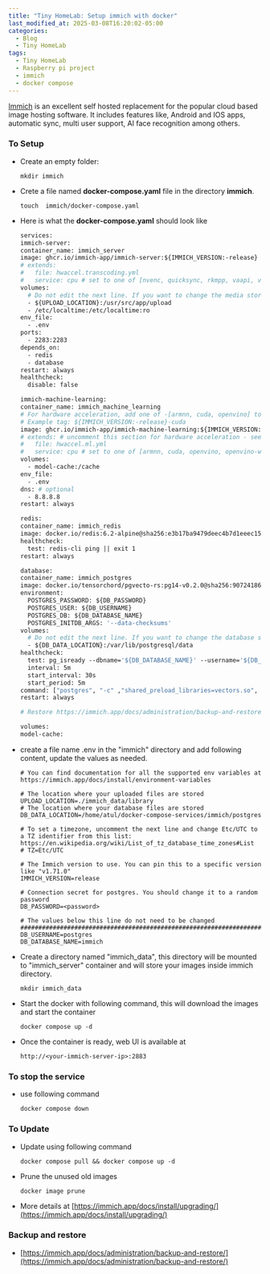 ```yaml
---
title: "Tiny HomeLab: Setup immich with docker"
last_modified_at: 2025-03-08T16:20:02-05:00
categories:
  - Blog
  - Tiny HomeLab
tags:
  - Tiny HomeLab
  - Raspberry pi project
  - immich
  - docker compose
---
```


[Immich](https://immich.app/) is an excellent self hosted replacement for the popular cloud based image hosting software. It includes features like, Android and IOS apps, automatic sync, multi user support, AI face recognition among others.

### To Setup
- Create an empty folder:
    ```
    mkdir immich
    ```
- Crete a file named **docker-compose.yaml** file in the directory **immich**.
    ```
    touch  immich/docker-compose.yaml
    ``` 
- Here is what the **docker-compose.yaml** should look like
    ```dockerfile
  services:
  immich-server:
    container_name: immich_server
    image: ghcr.io/immich-app/immich-server:${IMMICH_VERSION:-release}
    # extends:
    #   file: hwaccel.transcoding.yml
    #   service: cpu # set to one of [nvenc, quicksync, rkmpp, vaapi, vaapi-wsl] for accelerated transcoding
    volumes:
      # Do not edit the next line. If you want to change the media storage location on your system, edit the value of UPLOAD_LOCATION in the .env file
      - ${UPLOAD_LOCATION}:/usr/src/app/upload
      - /etc/localtime:/etc/localtime:ro
    env_file:
      - .env
    ports:
      - 2283:2283
    depends_on:
      - redis
      - database
    restart: always
    healthcheck:
      disable: false

  immich-machine-learning:
    container_name: immich_machine_learning
    # For hardware acceleration, add one of -[armnn, cuda, openvino] to the image tag.
    # Example tag: ${IMMICH_VERSION:-release}-cuda
    image: ghcr.io/immich-app/immich-machine-learning:${IMMICH_VERSION:-release}
    # extends: # uncomment this section for hardware acceleration - see https://immich.app/docs/features/ml-hardware-acceleration
    #   file: hwaccel.ml.yml
    #   service: cpu # set to one of [armnn, cuda, openvino, openvino-wsl] for accelerated inference - use the `-wsl` version for WSL2 where applicable
    volumes:
      - model-cache:/cache
    env_file:
      - .env
    dns: # optional
      - 8.8.8.8
    restart: always

  redis:
    container_name: immich_redis
    image: docker.io/redis:6.2-alpine@sha256:e3b17ba9479deec4b7d1eeec1548a253acc5374d68d3b27937fcfe4df8d18c7e
    healthcheck:
      test: redis-cli ping || exit 1
    restart: always

  database:
    container_name: immich_postgres
    image: docker.io/tensorchord/pgvecto-rs:pg14-v0.2.0@sha256:90724186f0a3517cf6914295b5ab410db9ce23190a2d9d0b9dd6463e3fa298f0
    environment:
      POSTGRES_PASSWORD: ${DB_PASSWORD}
      POSTGRES_USER: ${DB_USERNAME}
      POSTGRES_DB: ${DB_DATABASE_NAME}
      POSTGRES_INITDB_ARGS: '--data-checksums'
    volumes:
      # Do not edit the next line. If you want to change the database storage location on your system, edit the value of DB_DATA_LOCATION in the .env file
      - ${DB_DATA_LOCATION}:/var/lib/postgresql/data
    healthcheck:
      test: pg_isready --dbname='${DB_DATABASE_NAME}' --username='${DB_USERNAME}' || exit 1; Chksum="$$(psql --dbname='${DB_DATABASE_NAME}' --username='${DB_USERNAME}' --tuples-only --no-align --command='SELECT COALESCE(SUM(checksum_failures), 0) FROM pg_stat_database')"; echo "checksum failure count is $$Chksum"; [ "$$Chksum" = '0' ] || exit 1
      interval: 5m
      start_interval: 30s
      start_period: 5m
    command: ["postgres", "-c" ,"shared_preload_libraries=vectors.so", "-c", 'search_path="$$user", public, vectors', "-c", "logging_collector=on", "-c", "max_wal_size=2GB", "-c", "shared_buffers=512MB", "-c", "wal_compression=on"]
    restart: always
  
  # Restore https://immich.app/docs/administration/backup-and-restore/ 

    volumes:
    model-cache:
    ```
- create a file name .env in the "immich" directory and add following content, update the values as needed.
    ```
    # You can find documentation for all the supported env variables at https://immich.app/docs/install/environment-variables

    # The location where your uploaded files are stored
    UPLOAD_LOCATION=./immich_data/library
    # The location where your database files are stored
    DB_DATA_LOCATION=/home/atul/docker-compose-services/immich/postgres

    # To set a timezone, uncomment the next line and change Etc/UTC to a TZ identifier from this list: https://en.wikipedia.org/wiki/List_of_tz_database_time_zones#List
    # TZ=Etc/UTC

    # The Immich version to use. You can pin this to a specific version like "v1.71.0"
    IMMICH_VERSION=release

    # Connection secret for postgres. You should change it to a random password
    DB_PASSWORD=<password>

    # The values below this line do not need to be changed
    ###################################################################################
    DB_USERNAME=postgres
    DB_DATABASE_NAME=immich

    ```
- Create a directory named "immich_data", this directory will be mounted to "immich_server" container and will store your images inside immich directory.
    ```
    mkdir immich_data
    ```
- Start the docker with following command, this will download the images and start the container
    ```
    docker compose up -d
    ``` 
- Once the container is ready, web UI is available at
    ```
    http://<your-immich-server-ip>:2883
    ```

### To stop the service
- use following command
    ```
    docker compose down
    ```

### To Update
- Update using following command
    ```
    docker compose pull && docker compose up -d
    ```
- Prune the unused old images
    ```
    docker image prune
    ```
- More details at [https://immich.app/docs/install/upgrading/](https://immich.app/docs/install/upgrading/)

### Backup and restore
- [https://immich.app/docs/administration/backup-and-restore/](https://immich.app/docs/administration/backup-and-restore/)
